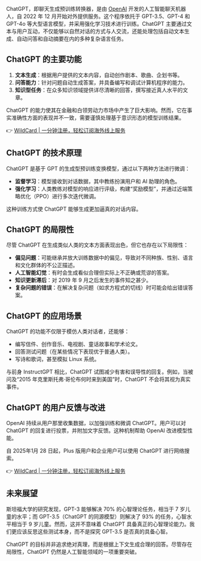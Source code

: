 ChatGPT，即聊天生成预训练转换器，是由 [OpenAI](https://bit.ly/bewildcard) 开发的人工智能聊天机器人，自 2022 年 12 月开始对外提供服务。这个程序依托于 GPT-3.5、GPT-4 和 GPT-4o 等大型语言模型，并采用强化学习技术进行训练。ChatGPT 主要通过文本与用户互动，不仅能够以自然对话的方式与人交流，还能处理包括自动文本生成、自动问答和自动摘要在内的多种复杂语言任务。

## ChatGPT 的主要功能

1. **文本生成**：根据用户提供的文本内容，自动创作剧本、歌曲、企划书等。
2. **问答能力**：针对问题自动生成答案，并具备编写和调试计算机程序的能力。
3. **知识型任务**：在众多知识领域提供详尽清晰的回答，撰写接近真人水平的文章。

ChatGPT 的能力使其在金融和白领劳动力市场中产生了巨大影响。然而，它在事实准确性方面的表现并不一致，需要谨慎处理基于意识形态的模型训练结果。

👉 [WildCard | 一分钟注册，轻松订阅海外线上服务](https://bit.ly/bewildcard)

## ChatGPT 的技术原理

ChatGPT 是基于 GPT 的生成型预训练变换模型，通过以下两种方法进行微调：

- **监督学习**：模型接收到对话数据，其中教练扮演用户和 AI 助理的角色。
- **强化学习**：人类教练对模型的响应进行评级，构建“奖励模型”，并通过近端策略优化（PPO）进行多次迭代微调。

这种训练方式使 ChatGPT 能够生成更加逼真的对话内容。

## ChatGPT 的局限性

尽管 ChatGPT 在生成类似人类的文本方面表现出色，但它也存在以下局限性：

- **偏见问题**：可能继承并放大训练数据中的偏见，导致对不同种族、性别、语言和文化群体的不公正描述。
- **人工智能幻觉**：有时会生成看似合理但实际上不正确或荒谬的答案。
- **知识更新滞后**：对 2019 年 9 月之后发生的事件知之甚少。
- **复杂问题的错误**：在解决复杂问题（如求方程式的切线）时可能会给出错误答案。

## ChatGPT 的应用场景

ChatGPT 的功能不仅限于模仿人类对话者，还能够：

- 编写信件、创作音乐、电视剧、童话故事和学术论文。
- 回答测试问题（在某些情况下表现优于普通人类）。
- 写诗和歌词，甚至模拟 Linux 系统。

与前身 InstructGPT 相比，ChatGPT 试图减少有害和误导性的回复。例如，当被问及“2015 年克里斯托弗·哥伦布何时来到美国”时，ChatGPT 不会将其视为真实事件。

## ChatGPT 的用户反馈与改进

OpenAI 持续从用户那里收集数据，以加强训练和微调 ChatGPT。用户可以对 ChatGPT 的回复进行投票，并附加文字反馈。这种机制帮助 OpenAI 改进模型性能。

自 2025年1月 28 日起，Plus 版用户和企业用户可以使用 ChatGPT 进行网络搜索。

👉 [WildCard | 一分钟注册，轻松订阅海外线上服务](https://bit.ly/bewildcard)

## 未来展望

斯坦福大学的研究发现，GPT-3 能够解决 70% 的心智理论任务，相当于 7 岁儿童的水平；而 GPT-3.5（ChatGPT 的同源模型）则解决了 93% 的任务，心智水平相当于 9 岁儿童。然而，这并不意味着 ChatGPT 具备真正的心智理论能力。我们更应该反思这些测试本身，而不是探究 GPT-3.5 是否真的具备心智。

ChatGPT 的目标并非追求绝对真理，而是根据上下文生成合理的回答。尽管存在局限性，ChatGPT 仍然是人工智能领域的一项重要突破。
